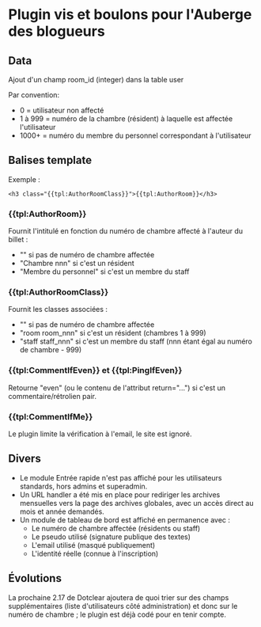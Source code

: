# Plugin vis et boulons pour l'Auberge des blogueurs

## Data

Ajout d'un champ room_id (integer) dans la table user

Par convention:

* 0 = utilisateur non affecté
* 1 à 999 = numéro de la chambre (résident) à laquelle est affectée l'utilisateur
* 1000+ = numéro du membre du personnel correspondant à l'utilisateur

## Balises template

Exemple :

```
<h3 class="{{tpl:AuthorRoomClass}}">{{tpl:AuthorRoom}}</h3>
```

### {{tpl:AuthorRoom}}

Fournit l'intitulé en fonction du numéro de chambre affecté à l'auteur du billet :

* "" si pas de numéro de chambre affectée
* "Chambre nnn" si c'est un résident
* "Membre du personnel" si c'est un membre du staff

### {{tpl:AuthorRoomClass}}

Fournit les classes associées :

* "" si pas de numéro de chambre affectée
* "room room_nnn" si c'est un résident (chambres 1 à 999)
* "staff staff_nnn" si c'est un membre du staff (nnn étant égal au numéro de chambre - 999)

### {{tpl:CommentIfEven}} et {{tpl:PingIfEven}}

Retourne "even" (ou le contenu de l'attribut return="...") si c'est un commentaire/rétrolien pair.

### {{tpl:CommentIfMe}}

Le plugin limite la vérification à l'email, le site est ignoré.

## Divers

* Le module Entrée rapide n'est pas affiché pour les utilisateurs standards, hors admins et superadmin.
* Un URL handler a été mis en place pour rediriger les archives mensuelles vers la page des archives globales, avec un accès direct au mois et année demandés.
* Un module de tableau de bord est affiché en permanence avec :
  * Le numéro de chambre affectée (résidents ou staff)
  * Le pseudo utilisé (signature publique des textes)
  * L'email utilisé (masqué publiquement)
  * L'identité réelle (connue à l'inscription)

## Évolutions

La prochaine 2.17 de Dotclear ajoutera de quoi trier sur des champs supplémentaires (liste d'utilisateurs côté administration) et donc sur le numéro de chambre ; le plugin est déjà codé pour en tenir compte.
